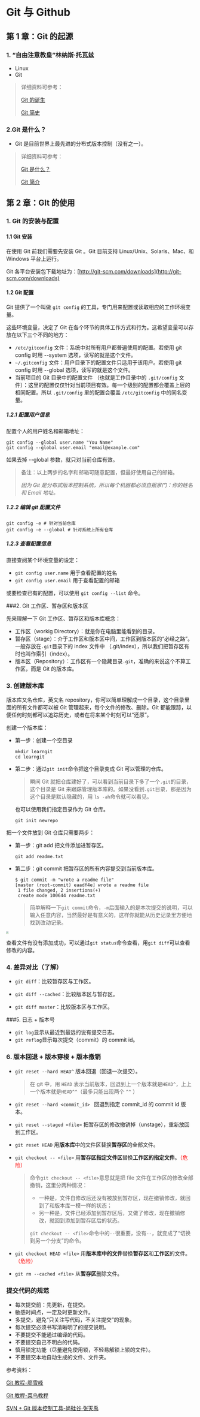 # Git 与 Github

## 第 1 章：Git 的起源

### 1. “自由注意教皇”林纳斯·托瓦兹

* Linux
* Git 

> 详细资料可参考：
>
> [Git 的诞生](https://www.liaoxuefeng.com/wiki/896043488029600/896202815778784)
>
> [Git 简史](https://git-scm.com/book/zh/v2/%E8%B5%B7%E6%AD%A5-Git-%E7%AE%80%E5%8F%B2)

### 2.Git 是什么？

* Git 是目前世界上最先进的分布式版本控制（没有之一）。

>详细资料可参考：
>
>[ Git 是什么？](https://git-scm.com/book/zh/v2/%E8%B5%B7%E6%AD%A5-Git-%E6%98%AF%E4%BB%80%E4%B9%88%EF%BC%9F)
>
>[Git 简介](https://www.liaoxuefeng.com/wiki/896043488029600/896067008724000)

## 第 2 章：GIt 的使用

### 1. Git 的安装与配置

#### 1.1 Git 安装

在使用 Git 前我们需要先安装 Git 。Git 目前支持 Linux/Unix、Solaris、Mac、和 Windows 平台上运行。

Git 各平台安装包下载地址为：[http://git-scm.com/downloads](http://git-scm.com/downloads)

#### 1.2 Git 配置

Git 提供了一个叫做 `git config` 的工具，专门用来配置或读取相应的工作环境变量。

这些环境变量，决定了 Git 在各个环节的具体工作方式和行为。这希望变量可以存放在以下三个不同的地方：

* `/etc/gitconfig` 文件：系统中对所有用户都普遍使用的配置。若使用 git config 时用 --system 选项，读写的就是这个文件。
* `~/.gitconfig` 文件：用户目录下的配置文件只适用于该用户。若使用 git config 时用 --global 选项，读写的就是这个文件。
* 当前项目的 Git 目录中的配置文件 （也就是工作目录中的 `.git/config` 文件）：这里的配置仅仅针对当前项目有效。每一个级别的配置都会覆盖上层的相同配置。所以 `.git/config` 里的配置会覆盖 `/etc/gitconfig` 中的同名变量。

##### 1.2.1 配置用户信息

配置个人的用户姓名和邮箱地址：

```shell
git config --global user.name "You Name"
git config --global user.email "email@example.com"
```

如果去掉 --global 参数，就只对当前仓库有效。

> 备注：以上两步的名字和邮箱可随意配置，但最好使用自己的邮箱。
>
> *因为 Git 是分布式版本控制系统，所以每个机器都必须自报家门：你的姓名和 Email 地址。*

##### 1.2.2 编辑 git 配置文件

```shell
git config -e # 针对当前仓库
git config -e --global # 针对系统上所有仓库
```

##### 1.2.3 查看配置信息

直接查阅某个环境变量的设定：

* `git config user.name` 用于查看配置的姓名
* `git config user.email` 用于查看配置的邮箱

或要检查已有的配置，可以使用 `git config --list` 命令。

###2. Git 工作区、暂存区和版本区

先来理解一下 Git 工作区、暂存区和版本库概念：

* 工作区（workig Directory）：就是你在电脑里能看到的目录。
* 暂存区（stage）：介于工作区和版本区中间，工作区到版本区的“必经之路”。一般存放在`.git`目录下的 index 文件中 （.git/index），所以我们把暂存区有时也叫作索引（index）。
* 版本区（Repository）：工作区有一个隐藏目录`.git`，准确的来说这个不算工作区，而是 Git 的版本库。

### 3. 创建版本库

版本库又名仓库，英文名 repository，你可以简单理解成一个目录，这个目录里面的所有文件都可以被 Git 管理起来，每个文件的修改、删除。Git 都能跟踪，以便任何时刻都可以追踪历史，或者在将来某个时刻可以“还原”。

创建一个版本库：

* 第一步：创建一个空目录

  ```shell
  mkdir learngit
  cd learngit
  ```

* 第二步：通过`git init`命令把这个目录变成 Git 可以管理的仓库。

  > 瞬间 Git 就把仓库建好了，可以看到当前目录下多了一个`.git`的目录，这个目录是 Git 来跟踪管理版本库的。如果没看到`.git`目录，那是因为这个目录是默认隐藏的，用 `ls -ah`命令就可以看见。

  也可以使用我们指定目录作为 Git 仓库。

  ```shell
  git init newrepo
  ```

把一个文件放到 Git 仓库只需要两步：

* 第一步：git add 把文件添加进暂存区。

  ```shell
  git add readme.txt
  ```

* 第二步：git commit 把暂存区的所有内容提交到当前版本库。

  ```shell
  $ git commit -m "wrote a readme file"
  [master (root-commit) eaadf4e] wrote a readme file
   1 file changed, 2 insertions(+)
   create mode 100644 readme.txt
  ```

  > 简单解释一下`git commit`命令，`-m`后面输入的是本次提交的说明，可以输入任意内容，当然最好是有意义的，这样你就能从历史记录里方便地找到改动记录。

<img src="https://tva1.sinaimg.cn/large/007S8ZIlgy1gir7smqahnj319i0meag6.jpg" style="zoom: 38%;" />

查看文件有没有添加成功，可以通过`git status`命令查看，用`git diff`可以查看修改的内容。

### 4. 差异对比（了解）

* `git diff`：比较暂存区与工作区。

* `git diff --cached`：比较版本区与暂存区。

* `git diff master`：比较版本区与工作区。

###5. 日志 + 版本号

* `git log`显示从最近到最远的说有提交日志。
* `git reflog`显示每次提交（commit）的 commit id。

### 6. 版本回退 + 版本穿梭 + 版本撤销

* `git reset --hard HEAD^`  版本回退（回退一次提交）。

  > 在 git 中，用 `HEAD` 表示当前版本，回退到上一个版本就是`HEAD^`，上上一个版本就是`HEAD^^`（最多只能出现两个 `^^` ）

* `git reset --hard <commit_id> ` 回退到指定 commit_id 的 commit id 版本。

* `git reset --staged <file>` 把暂存区的修改撤销掉（unstage），重新放回到工作区。

* `git reset HEAD` 用**版本库**中的文件区替换**暂存区**的全部文件。

* `git checkout -- <file>` 用**暂存区指定文件区**替换**工作区的指定文件**。<span style="color:red">（危险）</span>

  > 命令`git checkout -- <file>`意思就是把 file 文件在工作区的修改全部撤销，这里分两种情况：
  >
  > * 一种是，文件自修改后还没有被放到暂存区，现在撤销修改，就回到了和版本库一模一样的状态；
  > * 另一种是，文件已经添加到暂存区后，又做了修改，现在撤销修改，就回到添加到暂存区后的状态。
  >
  > `git checkout -- <file>`命令中的`--`很重要，没有`--`，就变成了“切换到另一个分支”的命令。

* `git checkout HEAD <file>` 用**版本库中的文件**替换**暂存区**和**工作区**的文件。<span style="color:red">（危险）</span>

* `git rm --cached <file>` 从**暂存区**删除文件。









### 提交代码的规范

* 每次提交前：先更新，在提交。
* 敏感时间点，一定及时更新文件。
* 多提交，避免“只关注写代码，不关注提交”的现象。
* 每次提交必须书写清晰明了的提交说明。
* 不要提交不能通过编译的代码。
* 不要提交自己不明白的代码。
* 慎用锁定功能（尽量避免使用锁，不轻易解锁上锁的文件）。
* 不要提交本地自动生成的文件、文件夹。





参考资料：

[Git 教程-廖雪峰](https://www.liaoxuefeng.com/wiki/896043488029600)

[Git 教程-菜鸟教程](https://www.runoob.com/git/git-tutorial.html)

[SVN + Git 版本控制工具-尚硅谷·张天禹](https://www.bilibili.com/video/BV1BK411K7Yk)